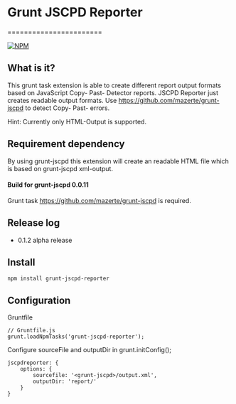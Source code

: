 # Grunt JSCPD Reporter
=======================

[![NPM](https://nodei.co/npm/grunt-jscpd-reporter.png?downloads=true&stars=true)](https://nodei.co/npm/grunt-jscpd-reporter/)

## What is it?
This grunt task extension is able to create different report output formats based on JavaScript Copy- Past- Detector reports.
JSCPD Reporter just creates readable output formats. Use https://github.com/mazerte/grunt-jscpd to detect Copy- Past- errors.

Hint: Currently only HTML-Output is supported.

## Requirement dependency
By using grunt-jscpd this extension will create an readable HTML file which is based on grunt-jscpd xml-output.

#### Build for grunt-jscpd  0.0.11 
Grunt task https://github.com/mazerte/grunt-jscpd is required.


## Release log

- 0.1.2 alpha release

## Install

    npm install grunt-jscpd-reporter
    
## Configuration

Gruntfile

    // Gruntfile.js
    grunt.loadNpmTasks('grunt-jscpd-reporter');

Configure sourceFile and outputDir in grunt.initConfig();

    jscpdreporter: {
        options: {
            sourcefile: '<grunt-jscpd>/output.xml',
            outputDir: 'report/'
        }
    }